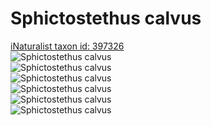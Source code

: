 
Sphictostethus calvus
=====================
  
[iNaturalist taxon id: 397326](https://www.inaturalist.org/taxa/397326)  
![Sphictostethus calvus](https://inaturalist-open-data.s3.amazonaws.com/photos/108352374/medium.jpeg)  
![Sphictostethus calvus](https://inaturalist-open-data.s3.amazonaws.com/photos/108352368/medium.jpeg)  
![Sphictostethus calvus](https://inaturalist-open-data.s3.amazonaws.com/photos/108352856/medium.jpeg)  
![Sphictostethus calvus](https://inaturalist-open-data.s3.amazonaws.com/photos/108352864/medium.jpeg)  
![Sphictostethus calvus](https://inaturalist-open-data.s3.amazonaws.com/photos/108352873/medium.jpeg)  
![Sphictostethus calvus](https://inaturalist-open-data.s3.amazonaws.com/photos/108352884/medium.jpeg)